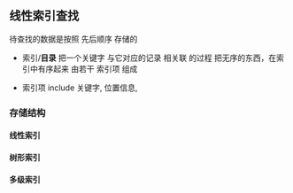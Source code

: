 ##  线性索引查找
待查找的数据是按照 先后顺序 存储的

* 索引/**目录** 
把一个关键字 与它对应的记录 相关联 的过程
把无序的东西，在索引中有序起来
由若干 索引项 组成

* 索引项
include 关键字, 位置信息,

###   存储结构
####    线性索引

####    树形索引

####    多级索引

